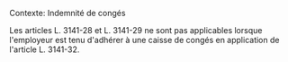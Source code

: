 Contexte: Indemnité de congés

Les articles L. 3141-28 et L. 3141-29 ne sont pas applicables lorsque l'employeur est tenu d'adhérer à une caisse de congés en application de l'article L. 3141-32.